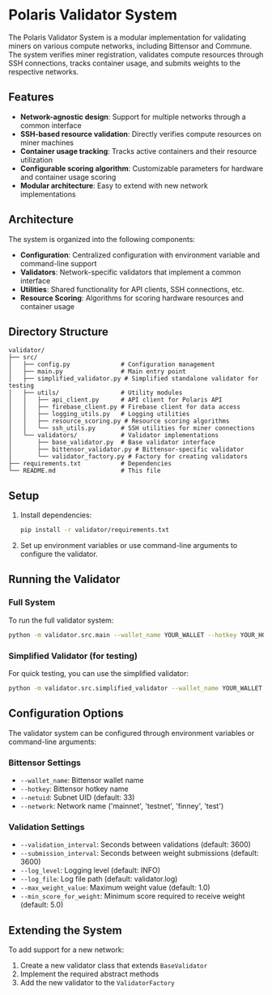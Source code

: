 # Polaris Validator System

The Polaris Validator System is a modular implementation for validating miners on various compute networks, including Bittensor and Commune. The system verifies miner registration, validates compute resources through SSH connections, tracks container usage, and submits weights to the respective networks.

## Features

- **Network-agnostic design**: Support for multiple networks through a common interface
- **SSH-based resource validation**: Directly verifies compute resources on miner machines
- **Container usage tracking**: Tracks active containers and their resource utilization
- **Configurable scoring algorithm**: Customizable parameters for hardware and container usage scoring
- **Modular architecture**: Easy to extend with new network implementations

## Architecture

The system is organized into the following components:

- **Configuration**: Centralized configuration with environment variable and command-line support
- **Validators**: Network-specific validators that implement a common interface
- **Utilities**: Shared functionality for API clients, SSH connections, etc.
- **Resource Scoring**: Algorithms for scoring hardware resources and container usage

## Directory Structure

```
validator/
├── src/
│   ├── config.py              # Configuration management
│   ├── main.py                # Main entry point
│   ├── simplified_validator.py # Simplified standalone validator for testing
│   ├── utils/                 # Utility modules
│   │   ├── api_client.py      # API client for Polaris API
│   │   ├── firebase_client.py # Firebase client for data access
│   │   ├── logging_utils.py   # Logging utilities
│   │   ├── resource_scoring.py # Resource scoring algorithms
│   │   └── ssh_utils.py       # SSH utilities for miner connections
│   └── validators/            # Validator implementations
│       ├── base_validator.py  # Base validator interface
│       ├── bittensor_validator.py # Bittensor-specific validator
│       └── validator_factory.py # Factory for creating validators
├── requirements.txt           # Dependencies
└── README.md                  # This file
```

## Setup

1. Install dependencies:
   ```bash
   pip install -r validator/requirements.txt
   ```

2. Set up environment variables or use command-line arguments to configure the validator.

## Running the Validator

### Full System

To run the full validator system:

```bash
python -m validator.src.main --wallet_name YOUR_WALLET --hotkey YOUR_HOTKEY --netuid 33 --network test
```

### Simplified Validator (for testing)

For quick testing, you can use the simplified validator:

```bash
python -m validator.src.simplified_validator --wallet_name YOUR_WALLET --hotkey YOUR_HOTKEY --netuid 33 --network test
```

## Configuration Options

The validator system can be configured through environment variables or command-line arguments:

### Bittensor Settings
- `--wallet_name`: Bittensor wallet name
- `--hotkey`: Bittensor hotkey name
- `--netuid`: Subnet UID (default: 33)
- `--network`: Network name ('mainnet', 'testnet', 'finney', 'test')

### Validation Settings
- `--validation_interval`: Seconds between validations (default: 3600)
- `--submission_interval`: Seconds between weight submissions (default: 3600)
- `--log_level`: Logging level (default: INFO)
- `--log_file`: Log file path (default: validator.log)
- `--max_weight_value`: Maximum weight value (default: 1.0)
- `--min_score_for_weight`: Minimum score required to receive weight (default: 5.0)

## Extending the System

To add support for a new network:

1. Create a new validator class that extends `BaseValidator`
2. Implement the required abstract methods
3. Add the new validator to the `ValidatorFactory`

